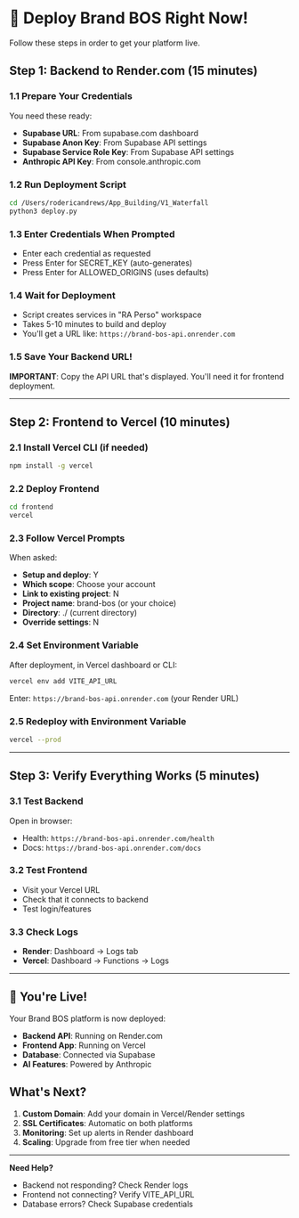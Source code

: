 # 🚀 Deploy Brand BOS Right Now!

Follow these steps in order to get your platform live.

## Step 1: Backend to Render.com (15 minutes)

### 1.1 Prepare Your Credentials
You need these ready:
- **Supabase URL**: From supabase.com dashboard
- **Supabase Anon Key**: From Supabase API settings  
- **Supabase Service Role Key**: From Supabase API settings
- **Anthropic API Key**: From console.anthropic.com

### 1.2 Run Deployment Script
```bash
cd /Users/rodericandrews/App_Building/V1_Waterfall
python3 deploy.py
```

### 1.3 Enter Credentials When Prompted
- Enter each credential as requested
- Press Enter for SECRET_KEY (auto-generates)
- Press Enter for ALLOWED_ORIGINS (uses defaults)

### 1.4 Wait for Deployment
- Script creates services in "RA Perso" workspace
- Takes 5-10 minutes to build and deploy
- You'll get a URL like: `https://brand-bos-api.onrender.com`

### 1.5 Save Your Backend URL!
**IMPORTANT**: Copy the API URL that's displayed. You'll need it for frontend deployment.

---

## Step 2: Frontend to Vercel (10 minutes)

### 2.1 Install Vercel CLI (if needed)
```bash
npm install -g vercel
```

### 2.2 Deploy Frontend
```bash
cd frontend
vercel
```

### 2.3 Follow Vercel Prompts
When asked:
- **Setup and deploy**: Y
- **Which scope**: Choose your account
- **Link to existing project**: N  
- **Project name**: brand-bos (or your choice)
- **Directory**: ./ (current directory)
- **Override settings**: N

### 2.4 Set Environment Variable
After deployment, in Vercel dashboard or CLI:
```bash
vercel env add VITE_API_URL
```
Enter: `https://brand-bos-api.onrender.com` (your Render URL)

### 2.5 Redeploy with Environment Variable
```bash
vercel --prod
```

---

## Step 3: Verify Everything Works (5 minutes)

### 3.1 Test Backend
Open in browser:
- Health: `https://brand-bos-api.onrender.com/health`
- Docs: `https://brand-bos-api.onrender.com/docs`

### 3.2 Test Frontend
- Visit your Vercel URL
- Check that it connects to backend
- Test login/features

### 3.3 Check Logs
- **Render**: Dashboard → Logs tab
- **Vercel**: Dashboard → Functions → Logs

---

## 🎉 You're Live!

Your Brand BOS platform is now deployed:
- **Backend API**: Running on Render.com
- **Frontend App**: Running on Vercel
- **Database**: Connected via Supabase
- **AI Features**: Powered by Anthropic

## What's Next?

1. **Custom Domain**: Add your domain in Vercel/Render settings
2. **SSL Certificates**: Automatic on both platforms
3. **Monitoring**: Set up alerts in Render dashboard
4. **Scaling**: Upgrade from free tier when needed

---

**Need Help?**
- Backend not responding? Check Render logs
- Frontend not connecting? Verify VITE_API_URL
- Database errors? Check Supabase credentials